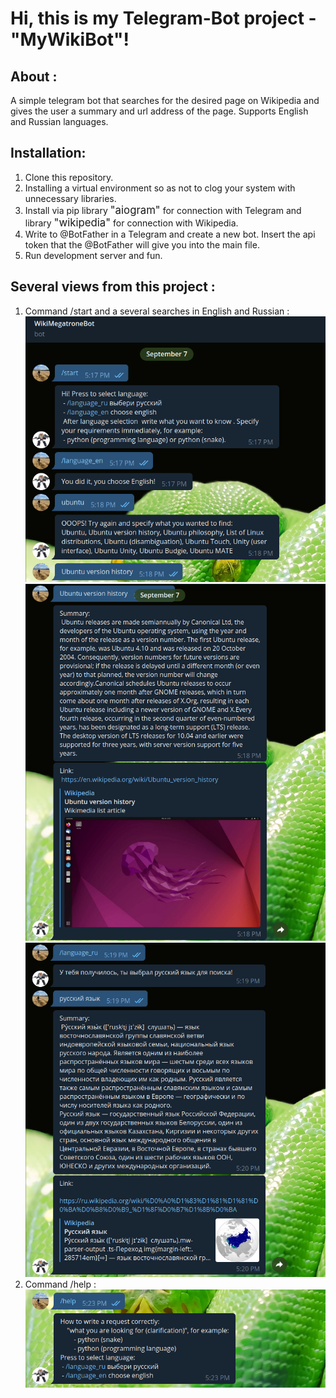 # Hi, this is my Telegram-Bot project - "MyWikiBot"!

## About :
A simple telegram bot that searches for the desired page on Wikipedia and gives the user a summary and url address of the page. Supports English and Russian languages.
## Installation:
1. Clone this repository.
2. Installing a virtual environment so as not to clog your system with unnecessary libraries.
3. Install via pip library <big>"aiogram"</big> for connection with Telegram and library <big>"wikipedia"</big> for connection with Wikipedia.
4. Write to @BotFather in a Telegram and create a new bot. Insert the api token that the @BotFather will give you into the main file.
5. Run development server and fun.
## Several views from this project :
1. Command /start and a several searches in English and Russian :
![Alt text](/for_readme/start.png "Optional title")
![Alt text](/for_readme/en_search.png "Optional title")
![Alt text](/for_readme/ru_search.png "Optional title")
3. Command /help :
![Alt text](/for_readme/help.png "Optional title")